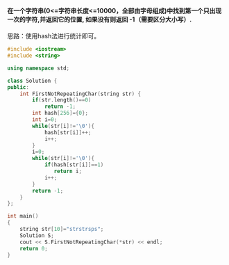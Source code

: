 #### 在一个字符串(0<=字符串长度<=10000，全部由字母组成)中找到第一个只出现一次的字符,并返回它的位置, 如果没有则返回 -1（需要区分大小写）.
思路：使用hash法进行统计即可。
```cpp
#include <iostream>
#include <string>

using namespace std;

class Solution {
public:
    int FirstNotRepeatingChar(string str) {
        if(str.length()==0)
            return -1;
        int hash[256]={0};
        int i=0;
        while(str[i]!='\0'){
            hash[str[i]]++;
            i++;
        }
        i=0;
        while(str[i]!='\0'){
            if(hash[str[i]]==1)
               return i;
            i++;
        }
        return -1;
    }
};

int main()
{
    string str[10]="strstrsps";
    Solution S;
    cout << S.FirstNotRepeatingChar(*str) << endl;
    return 0;
}

```
